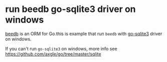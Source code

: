 run beedb go-sqlite3 driver on windows
===========
[beedb](https://github.com/astaxie/beedb) is an ORM for Go.this is example that run `beedb` with [go-sqlite3](https://github.com/mattn/go-sqlite3) driver on windows.

If you can't run  `go-sqlite3` on windows,
more info see https://github.com/axgle/go/tree/master/sqlite